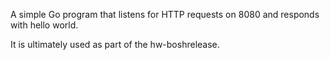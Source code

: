 A simple Go program that listens for HTTP requests on 8080 and responds with
hello world.

It is ultimately used as part of the hw-boshrelease.
